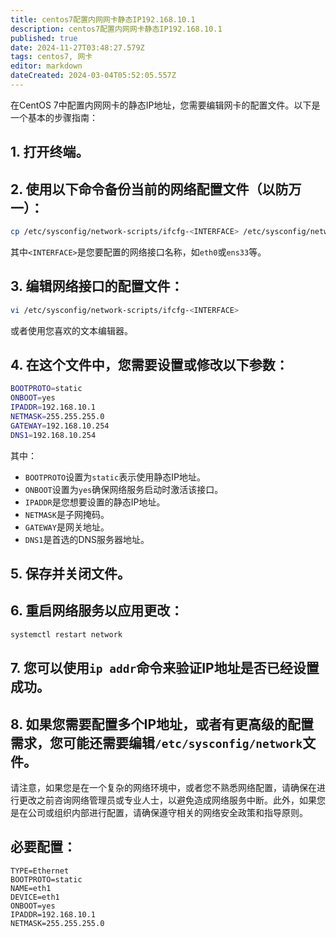 ```yaml
---
title: centos7配置内网网卡静态IP192.168.10.1
description: centos7配置内网网卡静态IP192.168.10.1
published: true
date: 2024-11-27T03:48:27.579Z
tags: centos7, 网卡
editor: markdown
dateCreated: 2024-03-04T05:52:05.557Z
---
```


在CentOS 7中配置内网网卡的静态IP地址，您需要编辑网卡的配置文件。以下是一个基本的步骤指南：
## 1. 打开终端。
## 2. 使用以下命令备份当前的网络配置文件（以防万一）：
   ```sh
   cp /etc/sysconfig/network-scripts/ifcfg-<INTERFACE> /etc/sysconfig/network-scripts/ifcfg-<INTERFACE>.bak
   ```
   其中`<INTERFACE>`是您要配置的网络接口名称，如`eth0`或`ens33`等。
## 3. 编辑网络接口的配置文件：
   ```sh
   vi /etc/sysconfig/network-scripts/ifcfg-<INTERFACE>
   ```
   或者使用您喜欢的文本编辑器。
## 4. 在这个文件中，您需要设置或修改以下参数：
   ```sh
   BOOTPROTO=static
   ONBOOT=yes
   IPADDR=192.168.10.1
   NETMASK=255.255.255.0
   GATEWAY=192.168.10.254
   DNS1=192.168.10.254
   ```
   其中：
   - `BOOTPROTO`设置为`static`表示使用静态IP地址。
   - `ONBOOT`设置为`yes`确保网络服务启动时激活该接口。
   - `IPADDR`是您想要设置的静态IP地址。
   - `NETMASK`是子网掩码。
   - `GATEWAY`是网关地址。
   - `DNS1`是首选的DNS服务器地址。
## 5. 保存并关闭文件。
## 6. 重启网络服务以应用更改：
   ```sh
   systemctl restart network
   ```
## 7. 您可以使用`ip addr`命令来验证IP地址是否已经设置成功。
## 8. 如果您需要配置多个IP地址，或者有更高级的配置需求，您可能还需要编辑`/etc/sysconfig/network`文件。
请注意，如果您是在一个复杂的网络环境中，或者您不熟悉网络配置，请确保在进行更改之前咨询网络管理员或专业人士，以避免造成网络服务中断。此外，如果您是在公司或组织内部进行配置，请确保遵守相关的网络安全政策和指导原则。

## 必要配置：
```
TYPE=Ethernet
BOOTPROTO=static
NAME=eth1
DEVICE=eth1
ONBOOT=yes
IPADDR=192.168.10.1
NETMASK=255.255.255.0
```
